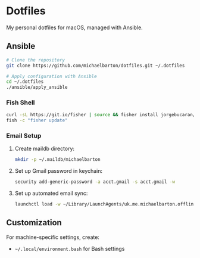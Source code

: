 # Dotfiles

My personal dotfiles for macOS, managed with Ansible.

## Ansible

```bash
# Clone the repository
git clone https://github.com/michaelbarton/dotfiles.git ~/.dotfiles

# Apply configuration with Ansible
cd ~/.dotfiles
./ansible/apply_ansible
```

### Fish Shell

```bash
curl -sL https://git.io/fisher | source && fisher install jorgebucaran/fisher
fish -c "fisher update"
```

### Email Setup

1. Create maildb directory:

   ```bash
   mkdir -p ~/.maildb/michaelbarton
   ```

2. Set up Gmail password in keychain:

   ```bash
   security add-generic-password -a acct.gmail -s acct.gmail -w
   ```

3. Set up automated email sync:
   ```bash
   launchctl load -w ~/Library/LaunchAgents/uk.me.michaelbarton.offlineimap.plist
   ```

## Customization

For machine-specific settings, create:

- `~/.local/environment.bash` for Bash settings
